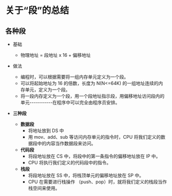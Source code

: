# 关于“段”的总结



## 各种段



- 基础
  - 物理地址 = 段地址 x 16  + 偏移地址
- 做法
  - 编程时，可以根据需要将一组内存单元定义为一个段。
  - 可以将起始地址为 16 的倍数，长度为 N(N<=64K) 的一组地址连续的内存单元，定义为一个段。
  - 将一段内存定义为一个段，用一个段地址指示段，用偏移地址访问段内的单元-----------在程序中可以完全由程序员安排。



- **三种段**
  - **数据段**
    - 将地址放到 DS 中
    - 用 mov、add、sub 等访问内存单元的指令时，CPU 将我们定义的数据段中的内容当作数据段来访问。
  - **代码段**
    - 将段地址放在 CS 中，将段中的第一条指令的偏移地址放在 IP 中。
    - CPU 将执行我们定义的代码段中的指令。
  - **栈段**
    - 将段地址放在 SS 中，将栈顶单元的偏移地址放在 SP 中。
    - CPU 在需要进行栈操作 （push、pop）时，就将我们定义的栈段当作栈空间来使用。

